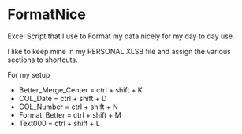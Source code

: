# FormatNice
Excel Script that I use to Format my data nicely for my day to day use. 

I like to keep mine in my PERSONAL.XLSB file and assign the various sections to shortcuts. 

For my setup
<ul>
<li>Better_Merge_Center = ctrl + shift + K </li>
<li>COL_Date =    ctrl + shift + D </li>
<li>COL_Number =  ctrl + shift + N </li>
<li>Format_Better = ctrl + shift + M </li>
<li>Text000 = ctrl + shift + L </li>
</ul>
